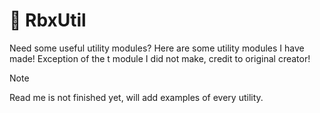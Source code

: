 # 🔨 RbxUtil
Need some useful utility modules? Here are some utility modules I have made!
Exception of the t module I did not make, credit to original creator!

>[!NOTE]
>Read me is not finished yet, will add examples of every utility.
